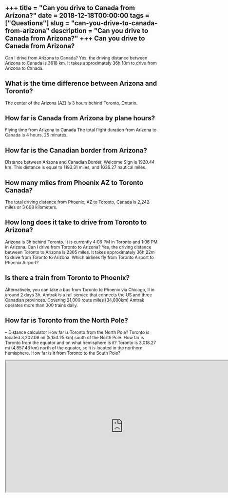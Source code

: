 +++
title = "Can you drive to Canada from Arizona?"
date = 2018-12-18T00:00:00
tags = ["Questions"]
slug = "can-you-drive-to-canada-from-arizona"
description = "Can you drive to Canada from Arizona?"
+++
Can you drive to Canada from Arizona?
-------------------------------------

Can I drive from Arizona to Canada? Yes, the driving distance between Arizona to Canada is 3618 km. It takes approximately 36h 10m to drive from Arizona to Canada.

What is the time difference between Arizona and Toronto?
--------------------------------------------------------

The center of the Arizona (AZ) is 3 hours behind Toronto, Ontario.

How far is Canada from Arizona by plane hours?
----------------------------------------------

Flying time from Arizona to Canada The total flight duration from Arizona to Canada is 4 hours, 25 minutes.

How far is the Canadian border from Arizona?
--------------------------------------------

Distance between Arizona and Canadian Border, Welcome Sign is 1920.44 km. This distance is equal to 1193.31 miles, and 1036.27 nautical miles.

How many miles from Phoenix AZ to Toronto Canada?
-------------------------------------------------

The total driving distance from Phoenix, AZ to Toronto, Canada is 2,242 miles or 3 608 kilometers.

How long does it take to drive from Toronto to Arizona?
-------------------------------------------------------

Arizona is 3h behind Toronto. It is currently 4:06 PM in Toronto and 1:06 PM in Arizona. Can I drive from Toronto to Arizona? Yes, the driving distance between Toronto to Arizona is 2305 miles. It takes approximately 36h 22m to drive from Toronto to Arizona. Which airlines fly from Toronto Airport to Phoenix Airport?

Is there a train from Toronto to Phoenix?
-----------------------------------------

Alternatively, you can take a bus from Toronto to Phoenix via Chicago, Il in around 2 days 3h. Amtrak is a rail service that connects the US and three Canadian provinces. Covering 21,000 route miles (34,000km) Amtrak operates more than 300 trains daily.

How far is Toronto from the North Pole?
---------------------------------------

– Distance calculator How far is Toronto from the North Pole? Toronto is located 3,202.08 mi (5,153.25 km) south of the North Pole. How far is Toronto from the equator and on what hemisphere is it? Toronto is 3,018.27 mi (4,857.43 km) north of the equator, so it is located in the northern hemisphere. How far is it from Toronto to the South Pole?

<iframe allow="accelerometer; autoplay; clipboard-write; encrypted-media; gyroscope; picture-in-picture" allowfullscreen="" class="__youtube_prefs__  epyt-is-override  no-lazyload" data-no-lazy="1" data-origheight="433" data-origwidth="770" data-skipgform_ajax_framebjll="" height="433" id="_ytid_61063" loading="lazy" src="https://www.youtube.com/embed/nTLZlRNNpLM?enablejsapi=1&autoplay=0&cc_load_policy=0&cc_lang_pref=&iv_load_policy=1&loop=0&modestbranding=0&rel=1&fs=1&playsinline=0&autohide=2&theme=dark&color=red&controls=1&" title="YouTube player" width="770"></iframe>